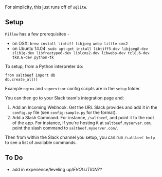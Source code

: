 For simplicity, this just runs off of `sqlite`.

## Setup

`Pillow` has a few prerequisites -

- on OSX: `brew install libtiff libjpeg webp little-cms2`
- on Ubuntu 14.04: `sudo apt-get install libtiff5-dev libjpeg8-dev zlib1g-dev libfreetype6-dev liblcms2-dev libwebp-dev tcl8.6-dev tk8.6-dev python-tk`

To setup, from a Python interpreter do:

    from saltbeef import db
    db.create_all()

Example `nginx` and `supervisor` config scripts are in the `setup` folder.

You can then go to your Slack team's integration page and:

1. Add an Incoming Webhook. Get the URL Slack provides and add it in the `config.py` file (see `config-sample.py` for the format).
2. Add a Slash Command. For instance, `/saltbeef`, and point it to the root of the app. For instance, if you're hosting it at `saltbeef.myserver.com`, point the slash command to `saltbeef.myserver.com/`.

Then from within the Slack channel you setup, you can run `/saltbeef help` to see a list of available commands.


## To Do

- add in experience/leveling up/_EVOLUTION_??
